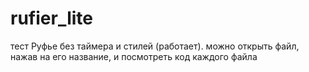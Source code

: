 # rufier_lite
тест Руфье без таймера и стилей (работает). можно открыть файл, нажав на его название, и посмотреть код каждого файла
